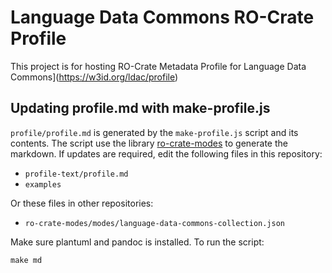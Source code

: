 # Language Data Commons RO-Crate Profile

This project is for hosting RO-Crate Metadata Profile for Language Data Commons](https://w3id.org/ldac/profile)

## Updating profile.md with make-profile.js

`profile/profile.md` is generated by the `make-profile.js` script and its contents. The script use the library [ro-crate-modes](https://github.com/Language-Research-Technology/ro-crate-modes) to generate the markdown.
If updates are required, edit the following files in this repository:

- `profile-text/profile.md`
- `examples`

Or these files in other repositories:

- `ro-crate-modes/modes/language-data-commons-collection.json`

Make sure plantuml and pandoc is installed. To run the script:

```
make md
```
